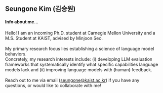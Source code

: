 ## Seungone Kim (김승원)

#### Info about me...
Hello! I am an incoming Ph.D. student at Carnegie Mellon University and a M.S. Student at KAIST, advised by Minjoon Seo.<br>
<br>
My primary research focus lies establishing a science of language model behaviors.<br> Concretely, my research interests include: (i) developing LLM evaluation frameworks that systematically identify what specific capabilities language models lack and (ii) improving language models with (human) feedback.<br>
<br>
Reach out to me via email (seungone@kaist.ac.kr) if you have any questions, or would like to collaborate with me!<br>
